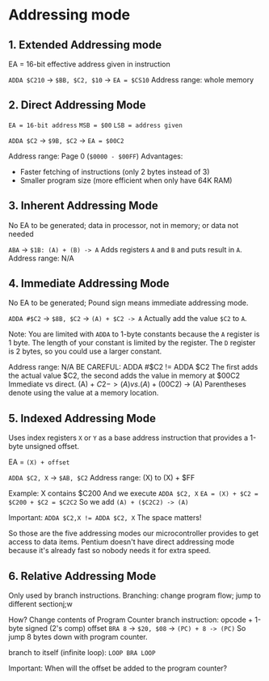 # Addressing mode

## 1. Extended Addressing mode
EA = 16-bit effective address given in instruction

`ADDA $C210` -> `$BB, $C2, $10` -> `EA = $CS10`
Address range: whole memory

## 2. Direct Addressing Mode
`EA = 16-bit address`
`MSB = $00`
`LSB = address given`

`ADDA $C2` -> `$9B, $C2` -> `EA = $00C2`

Address range: Page 0 (`$0000 - $00FF`)
Advantages:
- Faster fetching of instructions (only 2 bytes instead of 3)
- Smaller program size (more efficient when only have 64K RAM)

## 3. Inherent Addressing Mode
No EA to be generated; data in processor, not in memory; or data not needed

`ABA` -> `$1B: (A) + (B) -> A`
Adds registers `A` and `B` and puts result in `A`.
Address range: N/A

## 4. Immediate Addressing Mode
No EA to be generated;
Pound sign means immediate addressing mode.

`ADDA #$C2` -> `$8B, $C2` -> `(A) + $C2 -> A`
Actually add the value `$C2` to `A`.

Note:  You are limited with `ADDA` to 1-byte constants because the `A` register is 1 byte.  The length of your constant is limited by the register.  The `D` register is 2 bytes, so you could use a larger constant.

Address range: N/A
BE CAREFUL:  ADDA #$C2 != ADDA $C2
The first adds the actual value $C2, the second adds the value in memory at $00C2
Immediate vs direct.
(A) + $C2 -> (A) vs. (A) + ($00C2) -> (A)
Parentheses denote using the value at a memory location.

## 5. Indexed Addressing Mode
Uses index registers `X` or `Y` as a base address instruction that provides a 1-byte unsigned offset.

EA = `(X) + offset`

`ADDA $C2, X` -> `$AB, $C2`
Address range: (X) to (X) + $FF

Example:
X contains $C200
And we execute `ADDA $C2, X`
`EA = (X) + $C2 = $C200 + $C2 = $C2C2`
So we add `(A) + ($C2C2) -> (A)`

Important: `ADDA $C2,X != ADDA $C2, X`
The space matters!

So those are the five addressing modes our microcontroller provides to get access to data items.  Pentium doesn't have direct addressing mode because it's already fast so nobody needs it for extra speed.

## 6. Relative Addressing Mode
Only used by branch instructions.
Branching: change program flow; jump to different sectionj;w

How? Change contents of Program Counter
branch instruction: opcode + 1-byte signed (2's comp) offset
`BRA 8` -> `$20, $08` -> `(PC) + 8 -> (PC)`
So jump 8 bytes down with program counter.

branch to itself (infinite loop):
`LOOP BRA LOOP`

Important: When will the offset be added to the program counter?




